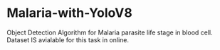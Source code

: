 # Malaria-with-YoloV8
Object Detection Algorithm for Malaria parasite life stage in blood cell.
Dataset IS avialable for this task in online.
